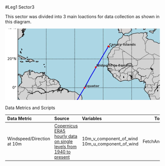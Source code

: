 #Leg1 Sector3

This sector was divided into 3 main loactions for data collection as shown in this diagram.

![alt text](Leg1Sector3Location.jpeg "Leg1 Sector3")

Data Metrics and Scripts

| Data Metric | Source | Variables | Top Level Script |
| :---------- | :----- | :-------- | ---------------- |
| Windspeed/Direction at 10m | [Copernicus ERA5 hourly data on single levels from 1940 to present](https://cds.climate.copernicus.eu/datasets/reanalysis-era5-single-levels?tab=overview) | 10m_v_component_of_wind 10m_u_component_of_wind | FetchAndDump10MWind.sh |


